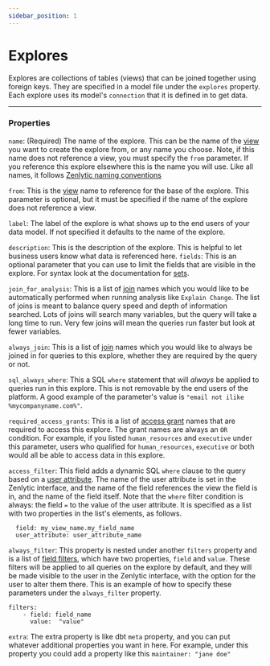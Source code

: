 ```yaml
---
sidebar_position: 1
---
```


# Explores

Explores are collections of tables (views) that can be joined together using foreign keys. They are specified in a model file under the `explores` property. Each explore uses its model's `connection` that it is defined in to get data.

---

### Properties

`name`: (Required) The name of the explore. This can be the name of the [view](../_2_data_modeling_view.md) you want to create the explore from, or any name you choose. Note, if this name does not reference a view, you must specify the `from` parameter. If you reference this explore elsewhere this is the name you will use. Like all names, it follows [Zenlytic naming conventions](../_2_data_modeling.md#naming-conventions)

`from`: This is the [view](../_2_data_modeling_view.md) name to reference for the base of the explore. This parameter is optional, but it must be specified if the name of the explore does not reference a view.

`label`: The label of the explore is what shows up to the end users of your data model. If not specified it defaults to the name of the explore.

`description`: This is the description of the explore. This is helpful to let business users know what data is referenced here.
`fields`: This is an optional parameter that you can use to limit the fields that are visible in the explore. For syntax look at the documentation for [sets](../2_data_modeling_sets.md).

`join_for_analysis`: This is a list of [join](../_2_data_modeling_join.md) names which you would like to be automatically performed when running analysis like `Explain Change`. The list of joins is meant to balance query speed and depth of information searched. Lots of joins will search many variables, but the query will take a long time to run. Very few joins will mean the queries run faster but look at fewer variables.

`always_join`: This is a list of [join](../_2_data_modeling_join.md) names which you would like to always be joined in for queries to this explore, whether they are required by the query or not.

`sql_always_where`: This a SQL `where` statement that will *always* be applied to queries run in this explore. This is not removable by the end users of the platform. A good example of the parameter's value is `"email not ilike %mycompanyname.com%"`.

`required_access_grants`: This is a list of [access grant](../_2_data_modeling_access_grants.md) names that are required to access this explore. The grant names are always an `OR` condition. For example, if you listed `human_resources` and `executive` under this parameter, users who qualified for `human_resources`, `executive` or both would all be able to access data in this explore.

`access_filter`: This field adds a dynamic SQL `where` clause to the query based on a [user attribute](../data_modeling_access_grants.md#user-attributes). The name of the user attribute is set in the Zenlytic interface, and the name of the field references the view the field is in, and the name of the field itself. Note that the `where` filter condition is always: the field `=` to the value of the user attribute. It is specified as a list with two properties in the list's elements, as follows.
```
  field: my_view_name.my_field_name
  user_attribute: user_attribute_name
```

`always_filter`: This property is nested under another `filters` property and is a list of [field filters](../_2_data_modeling_field_filter), which have two properties, `field` and `value`. These filters will be applied to all queries on the explore by default, and they will be made visible to the user in the Zenlytic interface, with the option for the user to alter them there. This is an example of how to specify these parameters under the `always_filter` property.
```
filters:
    - field: field_name
      value:  "value"
```

`extra`: The extra property is like dbt `meta` property, and you can put whatever additional properties you want in here. For example, under this property you could add a property like this `maintainer: "jane doe"`
